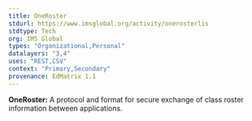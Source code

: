 ```yaml
---
title: OneRoster
stdurl: https://www.imsglobal.org/activity/onerosterlis
stdtype: Tech
org: IMS Global
types: "Organizational,Personal"
datalayers: "3,4"
uses: "REST,CSV"
context: "Primary,Secondary"
provenance: EdMatrix 1.1
---
```

**OneRoster:** A protocol and format for secure exchange of class roster information between applications.
